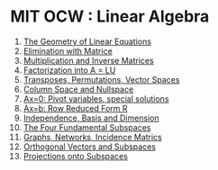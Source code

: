 MIT OCW : Linear Algebra
========================

1. [The Geometry of Linear Equations](1_the_geometry_of_linear_equations/)
2. [Elimination with Matrice](2_elimination_with_matrices/)
3. [Multiplication and Inverse Matrices](3_multiplication_and_inverse_matrices/)
4. [Factorization into A = LU](4_factorization_LU/)
5. [Transposes, Permutations, Vector Spaces](5_trans_permu_vector/)
6. [Column Space and Nullspace](6_column_space/)
7. [Ax=0: Pivot variables, special solutions](7_pivot_variables/)
8. [Ax=b: Row Reduced Form R](8_rrfr/)
9. [Independence, Basis and Dimension](9_indepence/)
10. [The Four Fundamental Subspaces](10_four_subspaces/)
11. [Graphs, Networks, Incidence Matrics](11_graphs_incidence/)
12. [Orthogonal Vectors and Subspaces](12_orthogonal_vectors/)
13. [Projections onto Subspaces](13_projections_subspaces/)
